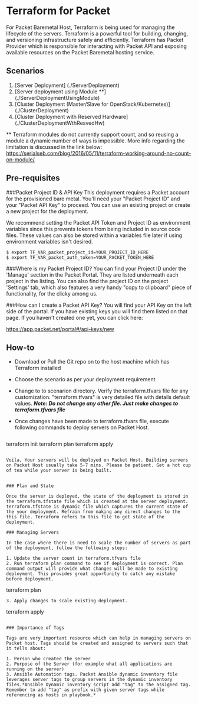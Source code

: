 # Terraform for Packet 

For Packet Baremetal Host, Terraform is being used for managing the lifecycle of the servers. Terraform is a powerful tool for building, changing, and versioning infrastructure safely and efficiently. Terraform has Packet Provider which is responsible for interacting with Packet API and exposing available resources on the Packet Baremetal hosting service. 


## Scenarios

1. [Server Deployment] (./ServerDeployment) 
2. [Server deployment using Module **] (./ServerDeploymentUsingModule)
3. [Cluster Deployment (Master/Slave for OpenStack/Kubernetes)] (./ClusterDeployment)
4. [Cluster Deployment with Reserved Hardware] (./ClusterDeploymentWthResvedHw)

** Terraform modules do not currently support count, and so reusing a module a dynamic number of ways is impossible.
More info regarding the limitation is discussed in the link below:
<https://serialseb.com/blog/2016/05/11/terraform-working-around-no-count-on-module/>

## Pre-requisites

###Packet Project ID & API Key
This deployment requires a Packet account for the provisioned bare metal. You'll need your "Packet Project ID" and your "Packet API Key" to proceed. You can use an existing project or create a new project for the deployment.

We recommend setting the Packet API Token and Project ID as environment variables since this prevents tokens from being included in source code files. These values can also be stored within a variables file later if using environment variables isn't desired.

```
$ export TF_VAR_packet_project_id=YOUR_PROJECT_ID_HERE 
$ export TF_VAR_packet_auth_token=YOUR_PACKET_TOKEN_HERE
```
###Where is my Packet Project ID?
You can find your Project ID under the 'Manage' section in the Packet Portal. They are listed underneath each project in the listing. You can also find the project ID on the project 'Settings' tab, which also features a very handy "copy to clipboard" piece of functionality, for the clicky among us.

###How can I create a Packet API Key?
You will find your API Key on the left side of the portal. If you have existing keys you will find them listed on that page. If you haven't created one yet, you can click here:

https://app.packet.net/portal#/api-keys/new

## How-to 

* Download or Pull the Git repo on to the host machine which has Terraform installed
* Choose the scenario as per your deployment requirement
* Change to to scenarion directory. Verify the terraform.tfvars file for any customization. "terraform.tfvars" is very detailed file with details default values.
***Note: Do not change any other file. Just make changes to terraform.tfvars file***
* Once changes have been made to terraform.tfvars file, execute following commands to deploy servers on Packet Host.

   ```
terraform init
terraform plan
terraform apply
   ```
   
 Voila, Your servers will be deployed on Packet Host. Building servers on Packet Host usually take 5-7 mins. Please be patient. Get a hot cup of tea while your server is being built.


### Plan and State 

Once the server is deployed, the state of the deployment is stored in the terraform.tfstate file which is created at the server deployment. terraform.tfstate is dynamic file which captures the current state of the your deployment. Refrain from making any direct changes to the this file. Terraform refers to this file to get state of the deployment.

### Managing Servers

In the case where there is need to scale the number of servers as part of the deployment, follow the following steps:

1. Update the server count in terraform.tfvars file
2. Run terraform plan command to see if deployment is correct. Plan command output will provide what changes will be made to existing deployment. This provides great opportunity to catch any mistake before deployment.
   ```
   terraform plan
   ```
3. Apply changes to scale existing deployment.
   ```
   terraform apply
   ```

### Importance of Tags

Tags are very important resource which can help in managing servers on Packet host. Tags should be created and assigned to servers such that it tells about:

1. Person who created the server
2. Purpose of the Server (for example what all applications are running on the server)
3. Ansible Automation tags. Packet Ansible dynamic inventory file leverages server tags to group servers in the dynamic inventory files.*Ansible Dynamic inventory script add "tag" to the assigned tag. Remember to add "tag" as prefix with given server tags while referencing as hosts in playbook.*   





